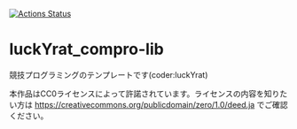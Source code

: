  [![Actions Status](https://github.com/luckylat/luckYrat_library/workflows/verify/badge.svg)](https://github.com/luckylat/luckYrat_library/actions) 
# luckYrat_compro-lib
競技プログラミングのテンプレートです(coder:luckYrat)

本作品はCC0ライセンスによって許諾されています。ライセンスの内容を知りたい方は https://creativecommons.org/publicdomain/zero/1.0/deed.ja でご確認ください。

